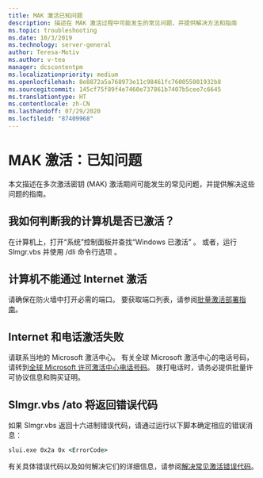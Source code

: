 ```yaml
---
title: MAK 激活已知问题
description: 描述在 MAK 激活过程中可能发生的常见问题，并提供解决方法和指南
ms.topic: troubleshooting
ms.date: 10/3/2019
ms.technology: server-general
author: Teresa-Motiv
ms.author: v-tea
manager: dcscontentpm
ms.localizationpriority: medium
ms.openlocfilehash: 8e8872a5a768973e11c98461fc760055001932b8
ms.sourcegitcommit: 145cf75f89f4e7460e737861b7407b5cee7c6645
ms.translationtype: HT
ms.contentlocale: zh-CN
ms.lasthandoff: 07/29/2020
ms.locfileid: "87409968"
---
```

# <a name="mak-activation-known-issues"></a>MAK 激活：已知问题

本文描述在多次激活密钥 (MAK) 激活期间可能发生的常见问题，并提供解决这些问题的指南。

## <a name="how-can-i-tell-whether-my-computer-is-activated"></a>我如何判断我的计算机是否已激活？

在计算机上，打开“系统”控制面板并查找“Windows 已激活”   。 或者，运行 Slmgr.vbs 并使用 /dli 命令行选项  。

## <a name="the-computer-does-not-activate-over-the-internet"></a>计算机不能通过 Internet 激活

请确保在防火墙中打开必需的端口。 要获取端口列表，请参阅[批量激活部署指南](https://go.microsoft.com/fwlink/?linkid=150083)。

## <a name="internet-and-telephone-activation-fail"></a>Internet 和电话激活失败

请联系当地的 Microsoft 激活中心。 有关全球 Microsoft 激活中心的电话号码，请转到[全球 Microsoft 许可激活中心电话号码](https://www.microsoft.com/Licensing/existing-customer/activation-centers)。 拨打电话时，请务必提供批量许可协议信息和购买证明。

## <a name="slmgrvbs-ato-returns-an-error-code"></a>Slmgr.vbs /ato 将返回错误代码

如果 Slmgr.vbs 返回十六进制错误代码，请通过运行以下脚本确定相应的错误消息：

```cmd
slui.exe 0x2a 0x <ErrorCode>
```

有关具体错误代码以及如何解决它们的详细信息，请参阅[解决常见激活错误代码](activation-error-codes.md)。
